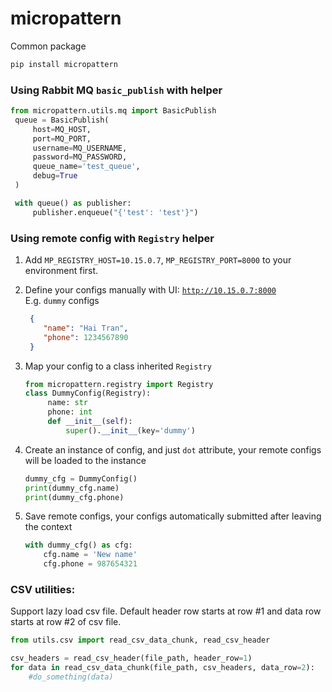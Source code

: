 # micropattern
Common package
```sh
pip install micropattern
```

### Using Rabbit MQ `basic_publish` with helper
```python
from micropattern.utils.mq import BasicPublish
 queue = BasicPublish(
     host=MQ_HOST,
     port=MQ_PORT,
     username=MQ_USERNAME,
     password=MQ_PASSWORD,
     queue_name='test_queue',
     debug=True
 )

 with queue() as publisher:
     publisher.enqueue("{'test': 'test'}")
```

### Using remote config with `Registry` helper

1. Add `MP_REGISTRY_HOST=10.15.0.7`, `MP_REGISTRY_PORT=8000` to your environment first.  

2. Define your configs manually with UI: [`http://10.15.0.7:8000`](http://10.15.0.7:8000)  
   E.g. `dummy` configs
   ```json
    {
       "name": "Hai Tran",
       "phone": 1234567890
    }
    ```
3. Map your config to a class inherited `Registry`
   ```python
   from micropattern.registry import Registry
   class DummyConfig(Registry):
        name: str
        phone: int
        def __init__(self):
            super().__init__(key='dummy')
   ```

4. Create an instance of config, and just `dot` attribute, your remote configs will be loaded to the instance
   ```python
   dummy_cfg = DummyConfig()
   print(dummy_cfg.name)
   print(dummy_cfg.phone)
   ```

5. Save remote configs, your configs automatically submitted after leaving the context
   ```python
   with dummy_cfg() as cfg:
       cfg.name = 'New name'
       cfg.phone = 987654321
   ```

### CSV utilities:
Support lazy load csv file.
Default header row starts at row #1 and data row starts at row #2 of csv file.
```python
from utils.csv import read_csv_data_chunk, read_csv_header

csv_headers = read_csv_header(file_path, header_row=1)
for data in read_csv_data_chunk(file_path, csv_headers, data_row=2):
    #do_something(data)
```